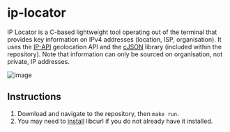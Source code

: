 # ip-locator

IP Locator is a C-based lightweight tool operating out of the terminal that provides key information on IPv4 addresses (location, ISP, organisation). It uses the [IP-API](https://ip-api.com/) geolocation API and the [cJSON](https://github.com/DaveGamble/cJSON) library (included within the repository). Note that information can only be sourced on organisation, not private, IP addresses.

![image](https://github.com/user-attachments/assets/8120bff0-cba5-4fcb-84eb-62094ea3f6d7)

## Instructions
1) Download and navigate to the repository, then `make run`.
2) You may need to [install](https://ec.haxx.se/install/index.html) libcurl if you do not already have it installed.
